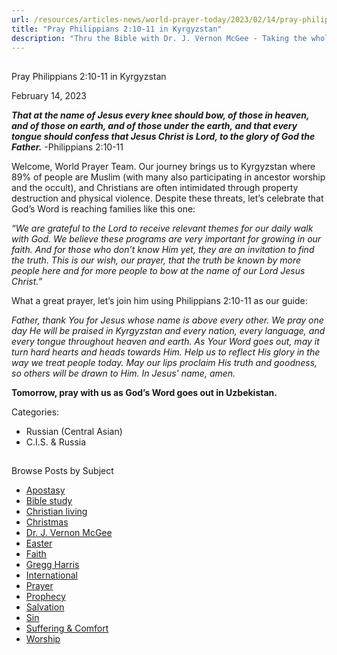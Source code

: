 ```yaml
---
url: /resources/articles-news/world-prayer-today/2023/02/14/pray-philippians-2-10-11-in-kyrgyzstan
title: "Pray Philippians 2:10-11 in Kyrgyzstan"
description: "Thru the Bible with Dr. J. Vernon McGee - Taking the whole Word to the whole world"
---
```







## 
 Pray Philippians 2:10-11 in Kyrgyzstan


February 14, 2023
![]()




***That at the name of Jesus every knee should bow, of those in heaven, and of those on earth, and of those under the earth, and that every tongue should confess that Jesus Christ is Lord, to the glory of God the Father.*** -Philippians 2:10-11

Welcome, World Prayer Team. Our journey brings us to Kyrgyzstan where 89% of people are Muslim (with many also participating in ancestor worship and the occult), and Christians are often intimidated through property destruction and physical violence. Despite these threats, let’s celebrate that God’s Word is reaching families like this one:

*“We are grateful to the Lord to receive relevant themes for our daily walk with God. We believe these programs are very important for growing in our faith. And for those who don’t know Him yet, they are an invitation to find the truth. This is our wish, our prayer, that the truth be known by more people here and for more people to bow at the name of our Lord Jesus Christ.”*

What a great prayer, let’s join him using Philippians 2:10-11 as our guide:

*Father, thank You for Jesus whose name is above every other. We pray one day He will be praised in* *Kyrgyzstan* *and every nation, every language, and every tongue throughout heaven and earth. As Your Word goes out, may it turn hard hearts and heads towards Him. Help us to reflect His glory in the way we treat people today. May our lips proclaim His truth and goodness, so others will be drawn to Him. In Jesus' name, amen.*

**Tomorrow, pray with us as God’s Word goes out in Uzbekistan.**



Categories: 


* Russian (Central Asian)
* C.I.S. & Russia









## 
 Browse Posts by Subject


* [Apostasy](/resources/articles-news/-in-tags/tags/Apostasy)
* [Bible study](/resources/articles-news/-in-tags/tags/Bible-study)
* [Christian living](/resources/articles-news/-in-tags/tags/Christian-living)
* [Christmas](/resources/articles-news/-in-tags/tags/Christmas)
* [Dr. J. Vernon McGee](/resources/articles-news/-in-tags/tags/Dr-J-Vernon-McGee)
* [Easter](/resources/articles-news/-in-tags/tags/easter)
* [Faith](/resources/articles-news/-in-tags/tags/Faith)
* [Gregg Harris](/resources/articles-news/-in-tags/tags/Gregg-Harris)
* [International](/resources/articles-news/-in-tags/tags/International)
* [Prayer](/resources/articles-news/-in-tags/tags/prayer)
* [Prophecy](/resources/articles-news/-in-tags/tags/Prophecy)
* [Salvation](/resources/articles-news/-in-tags/tags/Salvation)
* [Sin](/resources/articles-news/-in-tags/tags/sin)
* [Suffering & Comfort](/resources/articles-news/-in-tags/tags/Suffering-Comfort)
* [Worship](/resources/articles-news/-in-tags/tags/worship)






